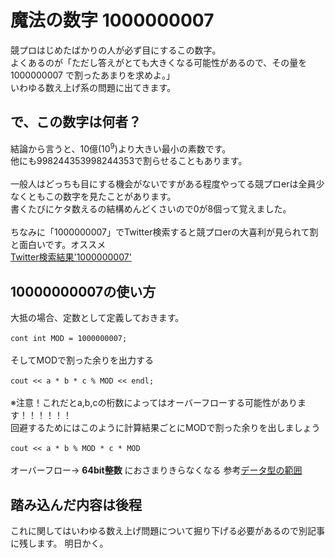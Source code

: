 # 魔法の数字 1000000007

競プロはじめたばかりの人が必ず目にするこの数字。  
よくあるのが「ただし答えがとても大きくなる可能性があるので、その量を 1000000007 で割ったあまりを求めよ。」  
いわゆる数え上げ系の問題に出てきます。

## で、この数字は何者？

結論から言うと、10億(10<sup>9</sup>)より大きい最小の素数です。  
他にも998244353998244353で割らせることもあります。  
<br>
一般人はどっちも目にする機会がないですがある程度やってる競プロerは全員少なくともこの数字を見たことがあります。  
書くたびにケタ数えるの結構めんどくさいので0が8個って覚えました。  
<br>
ちなみに「1000000007」でTwitter検索すると競プロerの大喜利が見られて割と面白いです。オススメ  
[Twitter検索結果'1000000007'](https://twitter.com/search?q=1000000007&src=typed_query)

## 10000000007の使い方

大抵の場合、定数として定義しておきます。  
<br>
`cont int MOD = 1000000007;`  
<br>
そしてMODで割った余りを出力する  
<br>
`cout << a * b * c % MOD << endl;`  
<br>
※注意！これだとa,b,cの桁数によってはオーバーフローする可能性があります！！！！！！  
回避するためにはこのように計算結果ごとにMODで割った余りを出しましょう  
<br>
`cout << a * b % MOD * c * MOD`  
<br>
オーバーフロー→
**64bit整数**
におさまりきらなくなる
参考[データ型の範囲](https://docs.microsoft.com/ja-jp/cpp/cpp/data-type-ranges?view=vs-2019)  


## 踏み込んだ内容は後程  

これに関してはいわゆる数え上げ問題について掘り下げる必要があるので別記事に残します。
明日かく。
